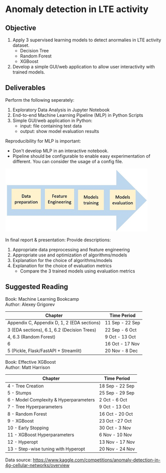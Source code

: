 # Anomaly detection in LTE activity

## Objective
1. Apply 3 supervised learning models to detect anormalies in LTE activity dataset.
    * Decision Tree
    * Random Forest
    * XGBoost
2. Develop a simple GUI/web application to allow user interactivity with trained models. 

## Deliverables
Perform the following seperately:
1. Exploratory Data Analysis in Jupyter Notebook
2. End-to-end Machine Learning Pipeline (MLP) in Python Scripts
3. Simple GUI/web application in Python:
    - input: file containing test data
    - output: show model evaluation results  

Reproducibility for MLP is important:
* Don't develop MLP in an interactive notebook.
* Pipeline should be configurable to enable easy experimentation of different. You can consider the usage of a config file.  

<p>
  <img src="MLP.JPG" alt="pipe_flow">
</p>

In final report & presentation: Provide descriptions:
1. Appropriate data preprocessing and feature engineering
2. Appropriate use and optimization of algorithms/models
3. Explanation for the choice of algorithms/models
4. Explanation for the choice of evaluation metrics
    - Compare the 3 trained models using evaluation metrics  

## Suggested Reading
Book: Machine Learning Bookcamp  
Author: Alexey Grigorev  

| Chapter | Time Period |
|----------|----------|
| Appendix C, Appendix D, 1, 2 (EDA sections) | 11 Sep - 22 Sep |
| 3 (EDA sections), 6.1, 6.2 (Decision Trees) | 22 Sep - 6 Oct |
| 4, 6.3 (Random Forest) | 9 Oct - 13 Oct |
| 6 | 16 Oct - 17 Nov |
| 5 (Pickle, Flask/FastAPI + Streamlit) | 20 Nov - 8 Dec |  


Book: Effective XGBoost  
Author: Matt Harrison  

| Chapter | Time Period |
|----------|----------|
| 4 - Tree Creation | 18 Sep - 22 Sep |
| 5 - Stumps| 25 Sep - 29 Sep |
| 6 - Model Complexity & Hyperparameters| 2 Oct - 6 Oct |
| 7 - Tree Hyperparameters| 9 Oct - 13 Oct |
| 8 - Random Forest | 16 Oct - 20 Oct |
| 9 - XGBoost | 23 Oct -27 Oct |
| 10 - Early Stopping | 30 Oct - 3 Nov |
| 11 - XGBoost Hyperparameters| 6 Nov - 10 Nov |
| 12 - Hyperopt | 13 Nov - 17 Nov |  
| 13 - Step-wise tuning with Hyperopt | 20 Nov - 24 Nov |  

Data source: https://www.kaggle.com/competitions/anomaly-detection-in-4g-cellular-networks/overview